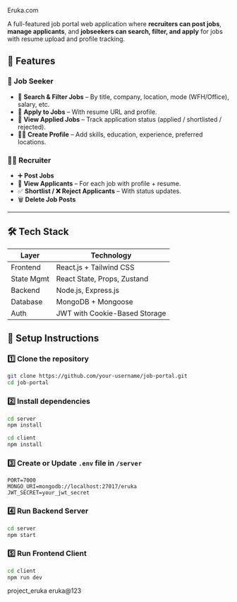 
Eruka.com

A full-featured job portal web application where **recruiters can post jobs**, **manage applicants**, and **jobseekers can search, filter, and apply** for jobs with resume upload and profile tracking.

## 🚀 Features

### 👤 Job Seeker
- 🔎 **Search & Filter Jobs** – By title, company, location, mode (WFH/Office), salary, etc.
- 📄 **Apply to Jobs** – With resume URL and profile.
- 📝 **View Applied Jobs** – Track application status (applied / shortlisted / rejected).
- 🧑‍💼 **Create Profile** – Add skills, education, experience, preferred locations.

### 🧑‍💼 Recruiter
- ➕ **Post Jobs**
- 👀 **View Applicants** – For each job with profile + resume.
- ✅ **Shortlist / ❌ Reject Applicants** – With status updates.
- 🗑️ **Delete Job Posts**

---

## 🛠️ Tech Stack

| Layer       | Technology                     |
|------------|---------------------------------|
| Frontend    | React.js + Tailwind CSS        |
| State Mgmt  | React State, Props, Zustand    |
| Backend     | Node.js, Express.js            |
| Database    | MongoDB + Mongoose             |
| Auth        | JWT with Cookie-Based Storage  |



## 🧩 Setup Instructions

### 1️⃣ Clone the repository

```bash
git clone https://github.com/your-username/job-portal.git
cd job-portal
````

### 2️⃣ Install dependencies

```bash
cd server
npm install

cd client
npm install
```

### 3️⃣ Create or Update `.env` file in `/server`

```env
PORT=7000
MONGO_URI=mongodb://localhost:27017/eruka
JWT_SECRET=your_jwt_secret
```

### 4️⃣ Run Backend Server

```bash
cd server
npm start
```

### 5️⃣ Run Frontend Client

```bash
cd client
npm run dev
```

project_eruka
eruka@123
